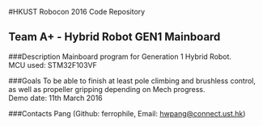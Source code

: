 #HKUST Robocon 2016 Code Repository
## Team A+ - Hybrid Robot GEN1 Mainboard

###Description
Mainboard program for Generation 1 Hybrid Robot.<br/>
MCU used: STM32F103VF<br/>

###Goals
To be able to finish at least pole climbing and brushless control, as well as propeller gripping depending on Mech progress.<br/>
Demo date: 11th March 2016<br/>

###Contacts
Pang (Github: ferrophile, Email: hwpang@connect.ust.hk)<br/>